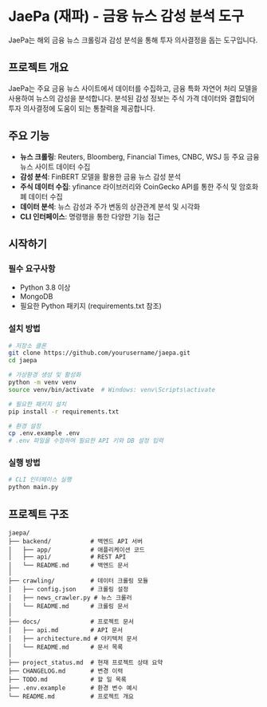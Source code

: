 # JaePa (재파) - 금융 뉴스 감성 분석 도구

JaePa는 해외 금융 뉴스 크롤링과 감성 분석을 통해 투자 의사결정을 돕는 도구입니다.

## 프로젝트 개요

JaePa는 주요 금융 뉴스 사이트에서 데이터를 수집하고, 금융 특화 자연어 처리 모델을 사용하여 뉴스의 감성을 분석합니다. 분석된 감성 정보는 주식 가격 데이터와 결합되어 투자 의사결정에 도움이 되는 통찰력을 제공합니다.

## 주요 기능

- **뉴스 크롤링**: Reuters, Bloomberg, Financial Times, CNBC, WSJ 등 주요 금융 뉴스 사이트 데이터 수집
- **감성 분석**: FinBERT 모델을 활용한 금융 뉴스 감성 분석
- **주식 데이터 수집**: yfinance 라이브러리와 CoinGecko API를 통한 주식 및 암호화폐 데이터 수집
- **데이터 분석**: 뉴스 감성과 주가 변동의 상관관계 분석 및 시각화
- **CLI 인터페이스**: 명령행을 통한 다양한 기능 접근

## 시작하기

### 필수 요구사항

- Python 3.8 이상
- MongoDB
- 필요한 Python 패키지 (requirements.txt 참조)

### 설치 방법

```bash
# 저장소 클론
git clone https://github.com/yourusername/jaepa.git
cd jaepa

# 가상환경 생성 및 활성화
python -m venv venv
source venv/bin/activate  # Windows: venv\Scripts\activate

# 필요한 패키지 설치
pip install -r requirements.txt

# 환경 설정
cp .env.example .env
# .env 파일을 수정하여 필요한 API 키와 DB 설정 입력
```

### 실행 방법

```bash
# CLI 인터페이스 실행
python main.py
```

## 프로젝트 구조

```
jaepa/
├── backend/           # 백엔드 API 서버
│   ├── app/           # 애플리케이션 코드
│   ├── api/           # REST API
│   └── README.md      # 백엔드 문서
│
├── crawling/          # 데이터 크롤링 모듈
│   ├── config.json    # 크롤링 설정
│   ├── news_crawler.py # 뉴스 크롤러
│   └── README.md      # 크롤링 문서
│
├── docs/              # 프로젝트 문서
│   ├── api.md         # API 문서
│   ├── architecture.md # 아키텍처 문서
│   └── README.md      # 문서 목록
│
├── project_status.md  # 현재 프로젝트 상태 요약
├── CHANGELOG.md       # 변경 이력
├── TODO.md            # 할 일 목록
├── .env.example       # 환경 변수 예시
└── README.md          # 프로젝트 개요
```
